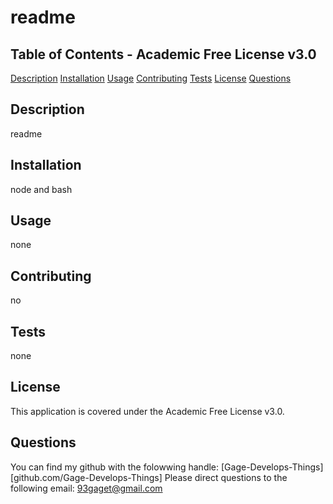 # readme

## Table of Contents - Academic Free License v3.0
[Description](#description)
[Installation](#installation)
[Usage](#usage)
[Contributing](#contributing)
[Tests](#tests)
[License](#license)
[Questions](#questions)

## Description
readme

## Installation
node and bash

## Usage
none

## Contributing
no

## Tests
none

## License
This application is covered under the Academic Free License v3.0.

## Questions
You can find my github with the folowwing handle: [Gage-Develops-Things][github.com/Gage-Develops-Things]
Please direct questions to the following email: 93gaget@gmail.com